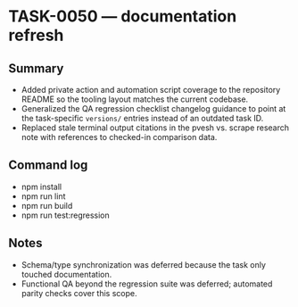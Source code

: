 # TASK-0050 — documentation refresh

## Summary
- Added private action and automation script coverage to the repository README so the tooling layout matches the current codebase.
- Generalized the QA regression checklist changelog guidance to point at the task-specific `versions/` entries instead of an outdated task ID.
- Replaced stale terminal output citations in the pvesh vs. scrape research note with references to checked-in comparison data.

## Command log
- npm install
- npm run lint
- npm run build
- npm run test:regression

## Notes
- Schema/type synchronization was deferred because the task only touched documentation.
- Functional QA beyond the regression suite was deferred; automated parity checks cover this scope.
